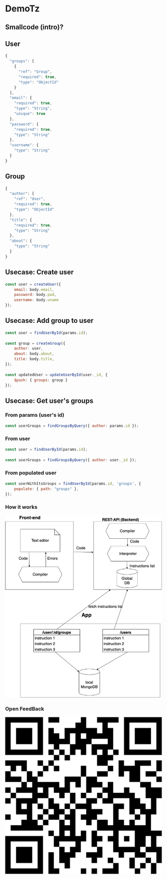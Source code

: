 # DemoTz

## Smallcode (intro)?

## User

```Javascript
{
  "groups": [
    {
      "ref": "Group",
      "required": true,
      "type": "ObjectId"
    }
  ],
  "email": {
    "required": true,
    "type": "String",
    "unique": true
  },
  "password": {
    "required": true,
    "type": "String"
  },
  "username": {
    "type": "String"
  }
}
```

## Group

```Javascript
{
  "author": {
    "ref": "User",
    "required": true,
    "type": "ObjectId"
  },
  "title": {
    "required": true,
    "type": "String"
  },
  "about": {
    "type": "String"
  }
}
```

## Usecase: Create user

```Javascript
const user = createUser({
    email: body.email,
    password: body.pwd,
    username: body.uname
});
```

## Usecase: Add group to user

```Javascript
const user = findUserById(params.id);

const group = createGroup({
    author: user,
    about: body.about,
    title: body.title,
});

const updatedUser = updateUserById(user._id, {
    $push: { groups: group }
});
```

## Usecase: Get user's groups

### From params (user's id)

```Javascript
const userGroups = findGroupsByQuery({ author: params.id });
```

### From user

```Javascript
const user = findUserById(params.id);

const userGroups = findGroupsByQuery({ author: user._id });
```

### From populated user

```Javascript
const userWithItsGroups = findUserById(params.id, 'groups', {
    populate: { path: "groups" },
});
```

### How it works

![alt text](https://github.com/tutanck/Tz23/blob/main/How_it_works.jpg)

### Open FeedBack

![alt text](https://github.com/tutanck/Tz23/blob/main/Tz23QRCode.png)
